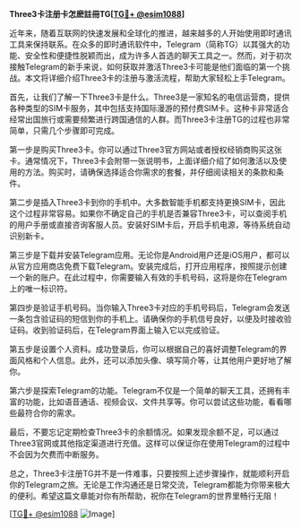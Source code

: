 **Three3卡注册卡怎麽註冊TG[[TG💪+ @esim1088](https://t.me/s/esim1088)]**

近年来，随着互联网的快速发展和全球化的推进，越来越多的人开始使用即时通讯工具来保持联系。在众多的即时通讯软件中，Telegram（简称TG）以其强大的功能、安全性和便捷性脱颖而出，成为许多人首选的聊天工具之一。然而，对于初次接触Telegram的新手来说，如何获取并激活Three3卡可能是他们面临的第一个挑战。本文将详细介绍Three3卡的注册与激活流程，帮助大家轻松上手Telegram。

首先，让我们了解一下Three3卡是什么。Three3是一家知名的电信运营商，提供各种类型的SIM卡服务，其中包括支持国际漫游的预付费SIM卡。这种卡非常适合经常出国旅行或需要频繁进行跨国通信的人群。而Three3卡注册TG的过程也非常简单，只需几个步骤即可完成。

第一步是购买Three3卡。你可以通过Three3官方网站或者授权经销商购买这张卡。通常情况下，Three3卡会附带一张说明书，上面详细介绍了如何激活以及使用的方法。购买时，请确保选择适合你需求的套餐，并仔细阅读相关的条款和条件。

第二步是插入Three3卡到你的手机中。大多数智能手机都支持更换SIM卡，因此这个过程非常容易。如果你不确定自己的手机是否兼容Three3卡，可以查阅手机的用户手册或直接咨询客服人员。安装好SIM卡后，开启手机电源，等待系统自动识别新卡。

第三步是下载并安装Telegram应用。无论你是Android用户还是iOS用户，都可以从官方应用商店免费下载Telegram。安装完成后，打开应用程序，按照提示创建一个新的账户。在此过程中，你需要输入有效的手机号码，这将是你在Telegram上的唯一标识符。

第四步是验证手机号码。当你输入Three3卡对应的手机号码后，Telegram会发送一条包含验证码的短信到你的手机上。请确保你的手机信号良好，以便及时接收验证码。收到验证码后，在Telegram界面上输入它以完成验证。

第五步是设置个人资料。成功登录后，你可以根据自己的喜好调整Telegram的界面风格和个人信息。此外，还可以添加头像、填写简介等，让其他用户更好地了解你。

第六步是探索Telegram的功能。Telegram不仅是一个简单的聊天工具，还拥有丰富的功能，比如语音通话、视频会议、文件共享等。你可以尝试这些功能，看看哪些最符合你的需求。

最后，不要忘记定期检查Three3卡的余额情况。如果发现余额不足，可以通过Three3官网或其他指定渠道进行充值。这样可以保证你在使用Telegram的过程中不会因为欠费而中断服务。

总之，Three3卡注册TG并不是一件难事，只要按照上述步骤操作，就能顺利开启你的Telegram之旅。无论是工作沟通还是日常交流，Telegram都能为你带来极大的便利。希望这篇文章能对你有所帮助，祝你在Telegram的世界里畅行无阻！

[[TG💪+ @esim1088](https://t.me/s/esim1088) ![Image](https://i.postimg.cc/4NQfJmqS/Snipaste-2025-05-13-00-14-12.png)]